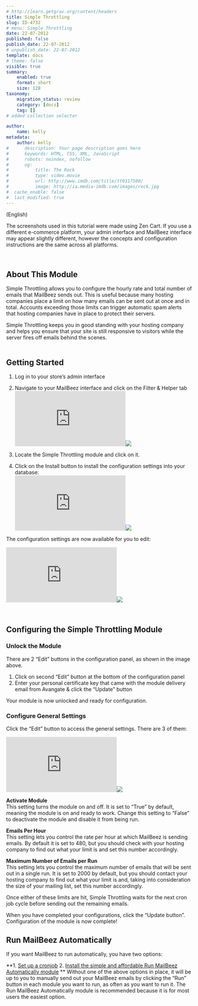 ```yaml
---
# http://learn.getgrav.org/content/headers
title: Simple Throttling
slug: ID-4732
# menu: Simple Throttling
date: 22-07-2012
published: false
publish_date: 22-07-2012
# unpublish_date: 22-07-2012
template: docs
# theme: false
visible: true
summary:
    enabled: true
    format: short
    size: 128
taxonomy:
    migration_status: review
    category: [docs]
    tag: []
# added collection selector

author:
    name: kelly
metadata:
    author: kelly
#      description: Your page description goes here
#      keywords: HTML, CSS, XML, JavaScript
#      robots: noindex, nofollow
#      og:
#          title: The Rock
#          type: video.movie
#          url: http://www.imdb.com/title/tt0117500/
#          image: http://ia.media-imdb.com/images/rock.jpg
#  cache_enable: false
#  last_modified: true
---
```


(English)

The screenshots used in this tutorial were made using Zen Cart. If you use a different e-commerce platform, your admin interface and MailBeez interface may appear slightly different, however the concepts and configuration instructions are the same across all platforms.

 

## About This Module

Simple Throttling allows you to configure the hourly rate and total number of emails that MailBeez sends out. This is useful because many hosting companies place a limit on how many emails can be sent out at once and in total. Accounts exceeding those limits can trigger automatic spam alerts that hosting companies have in place to protect their servers.

Simple Throttling keeps you in good standing with your hosting company and helps you ensure that your site is still responsive to visitors while the server fires off emails behind the scenes.  
  

## Getting Started

1. Log in to your store’s admin interface
2. Navigate to your MailBeez interface and click on the Filter & Helper tab
[![](http://localhost/wordpress_mailbeez_EOL/wp-content/themes/awake/lib/scripts/timthumb/thumb.php?src=http://www.mailbeez.com/images/doc/common_images/filter_tab.png&w=270&h=85&zc=1&q=100 "Filter & Helper Tab")](http://www.mailbeez.com/images/doc/common_images/filter_tab.png "Filter & Helper Tab")![](http://localhost/wordpress_mailbeez_EOL/wp-content/themes/awake/images/shortcodes/image_shadow.png)

4. Locate the Simple Throttling module and click on it.
5. Click on the Install button to install the configuration settings into your database:  
[![](http://localhost/wordpress_mailbeez_EOL/wp-content/themes/awake/lib/scripts/timthumb/thumb.php?src=http://www.mailbeez.com/images/doc/filterbeez/filter_do_throttling_simple/simple_throttling_config1.png&w=175&h=80&zc=1&q=100 "Install Configuration Settings into your Database")](http://www.mailbeez.com/images/doc/filterbeez/filter_do_throttling_simple/simple_throttling_config1.png "Install Configuration Settings into your Database")![](http://localhost/wordpress_mailbeez_EOL/wp-content/themes/awake/images/shortcodes/image_shadow.png)

The configuration settings are now available for you to edit:

[![](http://localhost/wordpress_mailbeez_EOL/wp-content/themes/awake/lib/scripts/timthumb/thumb.php?src=http://www.mailbeez.com/images/doc/filterbeez/filter_do_throttling_simple/simple_throttling_config2.png&w=175&h=270&zc=1&q=100 "Simple Throttling Configuration Settings")](http://www.mailbeez.com/images/doc/filterbeez/filter_do_throttling_simple/simple_throttling_config2.png "Simple Throttling Configuration Settings")![](http://localhost/wordpress_mailbeez_EOL/wp-content/themes/awake/images/shortcodes/image_shadow.png)

 

## Configuring the Simple Throttling Module

### Unlock the Module

There are 2 “Edit” buttons in the configuration panel, as shown in the image above.

1. Click on second “Edit” button at the bottom of the configuration panel
2. Enter your personal certificate key that came with the module delivery email from Avangate & click the “Update” button

Your module is now unlocked and ready for configuration.

### Configure General Settings

Click the “Edit” button to access the general settings. There are 3 of them:

[![](http://localhost/wordpress_mailbeez_EOL/wp-content/themes/awake/lib/scripts/timthumb/thumb.php?src=http://www.mailbeez.com/images/doc/filterbeez/filter_do_throttling_simple/simple_throttling_config3.png&w=175&h=185&zc=1&q=100 "Simple Throttling General Settings")](http://www.mailbeez.com/images/doc/filterbeez/filter_do_throttling_simple/simple_throttling_config3.png "Simple Throttling General Settings")![](http://localhost/wordpress_mailbeez_EOL/wp-content/themes/awake/images/shortcodes/image_shadow.png)

**Activate Module**  
 This setting turns the module on and off. It is set to “True” by default, meaning the module is on and ready to work. Change this setting to “False” to deactivate the module and disable it from being run.

**Emails Per Hour**  
 This setting lets you control the rate per hour at which MailBeez is sending emails. By default it is set to 480, but you should check with your hosting company to find out what your limit is and set this number accordingly.

**Maximum Number of Emails per Run**  
 This setting lets you control the maximum number of emails that will be sent out in a single run. It is set to 2000 by default, but you should contact your hosting company to find out what your limit is and, taking into consideration the size of your mailing list, set this number accordingly.

Once either of these limits are hit, Simple Throttling waits for the next cron job cycle before sending out the remaining emails.

When you have completed your configurations, click the “Update button”. Configuration of the module is now complete!



## Run MailBeez Automatically

If you want MailBeez to run automatically, you have two options:

**1. [Set up a cronjob](http://www.mailbeez.com/documentation/installation/config/advanced-configuration/)
2. [Install the simple and affordable Run MailBeez Automatically module](http://www.mailbeez.com/documentation/configbeez/config_cron_simple/)
**
Without one of the above options in place, it will be up to you to manually send out your MailBeez emails by clicking the “Run” button in each module you want to run, as often as you want to run it. The Run MailBeez Automatically module is recommended because it is for most users the easiest option.
